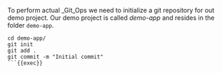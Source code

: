 To perform actual _Git_Ops we need to initialize a git repository for out demo project.
Our demo project is called *demo-app* and resides in the folder `demo-app`.

```
cd demo-app/
git init
git add .
git commit -m "Initial commit"
```{{exec}}
